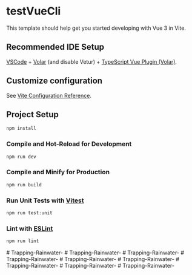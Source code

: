 # testVueCli

This template should help get you started developing with Vue 3 in Vite.

## Recommended IDE Setup

[VSCode](https://code.visualstudio.com/) + [Volar](https://marketplace.visualstudio.com/items?itemName=Vue.volar) (and disable Vetur) + [TypeScript Vue Plugin (Volar)](https://marketplace.visualstudio.com/items?itemName=Vue.vscode-typescript-vue-plugin).

## Customize configuration

See [Vite Configuration Reference](https://vitejs.dev/config/).

## Project Setup

```sh
npm install
```

### Compile and Hot-Reload for Development

```sh
npm run dev
```

### Compile and Minify for Production

```sh
npm run build
```

### Run Unit Tests with [Vitest](https://vitest.dev/)

```sh
npm run test:unit
```

### Lint with [ESLint](https://eslint.org/)

```sh
npm run lint
```
#   T r a p p i n g - R a i n w a t e r -  
 #   T r a p p i n g - R a i n w a t e r -  
 #   T r a p p i n g - R a i n w a t e r -  
 #   T r a p p i n g - R a i n w a t e r -  
 #   T r a p p i n g - R a i n w a t e r -  
 #   T r a p p i n g - R a i n w a t e r -  
 #   T r a p p i n g - R a i n w a t e r -  
 #   T r a p p i n g - R a i n w a t e r -  
 #   T r a p p i n g - R a i n w a t e r -  
 